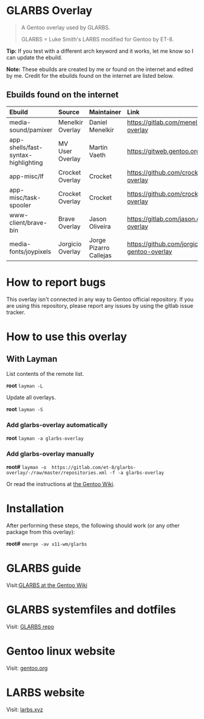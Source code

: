 # GLARBS Overlay

> A Gentoo overlay used by GLARBS.
>
> GLARBS = Luke Smith's LARBS modified for Gentoo by ET-8.

**Tip:** If you test with a different arch keyword and it works, let me know so I can update the ebuild.

**Note:** These ebuilds are created by me or found on the internet and edited by me. Credit for the ebuilds found on the internet are listed below.

## Ebuilds found on the internet

| Ebuild                              | Source           | Maintainer             | Link                                               |
| :---------------------------------- | :--------------- | :--------------------- | :------------------------------------------------- |
| media-sound/pamixer                 | Menelkir Overlay | Daniel Menelkir        | https://gitlab.com/menelkir/gentoo-overlay         |
| app-shells/fast-syntax-highlighting | MV User Overlay  | Martin Vaeth           | https://gitweb.gentoo.org/user/mv.git/             |
| app-misc/lf                         | Crocket Overlay  | Crocket                | https://github.com/crocket/crocket-overlay         |
| app-misc/task-spooler               | Crocket Overlay  | Crocket                | https://github.com/crocket/crocket-overlay         |
| www-client/brave-bin                | Brave Overlay    | Jason Oliveira         | https://gitlab.com/jason.oliveira/brave-overlay    |
| media-fonts/joypixels               | Jorgicio Overlay | Jorge Pizarro Callejas |https://github.com/jorgicio/jorgicio-gentoo-overlay |


# How to report bugs

This overlay isn't connected in any way to Gentoo official repository. If you are using this repository, please report any issues by using the gitlab issue tracker.

# How to use this overlay
## With Layman

List contents of the remote list.

**root** `layman -L`

Update all overlays.

**root** `layman -S`

### Add glarbs-overlay automatically

**root** `layman -a glarbs-overlay`

### Add glarbs-overlay manually

**root#** `layman -o  https://gitlab.com/et-8/glarbs-overlay/-/raw/master/repositories.xml -f -a glarbs-overlay`

Or read the instructions at [the Gentoo Wiki](http://wiki.gentoo.org/wiki/Layman#Adding_custom_repositories).

# Installation
After performing these steps, the following should work (or any other package from this overlay):

**root#** `emerge -av x11-wm/glarbs`

# GLARBS guide
Visit:[GLARBS at the Gentoo Wiki](https://wiki.gentoo.org/wiki/User:Et-8/GLARBS)

# GLARBS systemfiles and dotfiles
Visit: [GLARBS repo](https://gitlab.com/et-8/glarbs)

# Gentoo linux website
Visit: [gentoo.org](https://gentoo.org)

# LARBS website
Visit: [larbs.xyz](https://larbs.xyz)
